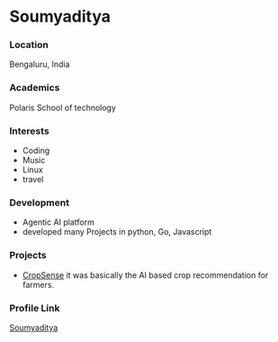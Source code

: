 # Soumyaditya

### Location

Bengaluru, India

### Academics

Polaris School of technology

### Interests

- Coding
- Music
- Linux
- travel

### Development

- Agentic AI platform 
- developed many Projects in python, Go, Javascript

### Projects

- [CropSense](https://github.com/Varadraj75/Crop_Sense) it was basically the AI based crop recommendation for farmers.

### Profile Link

[Soumyaditya](https://github.com/Soumyaditya25)
